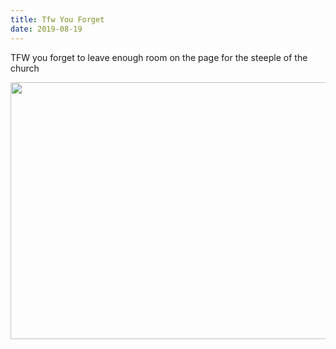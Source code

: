 ```yaml
---
title: Tfw You Forget
date: 2019-08-19
---
```


<p>TFW you forget to leave enough room on the page for the steeple of the church </p>
<img src="https://JoshNicholas.micro.blog/uploads/2019/8e999a4875.jpg" width="600" height="411" alt="" />